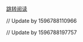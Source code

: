 [跳转阅读](https://github.com/AfterThreeYears/blog/issues/28)

// Update by 1596788110966

// Update by 1596788197757
